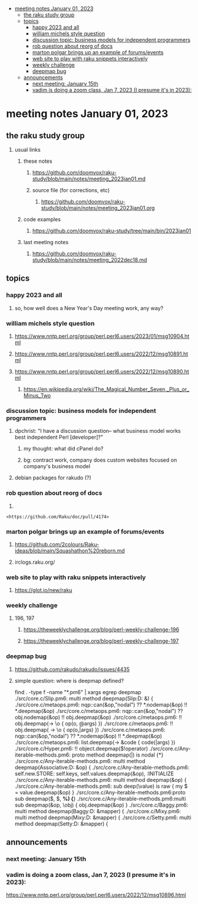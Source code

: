 - [meeting notes January 01, 2023](#org0df251d)
  - [the raku study group](#org414d84f)
  - [topics](#orgc784d84)
    - [happy 2023 and all](#org1b99450)
    - [william michels style question](#org5b22f16)
    - [discussion topic: business models for independent programmers](#org326aa12)
    - [rob question about reorg of docs](#org524cb80)
    - [marton polgar brings up an example of forums/events](#orgd7ff4b7)
    - [web site to play with raku snippets interactively](#org1109c58)
    - [weekly challenge](#org5a98923)
    - [deepmap bug](#orgc826d28)
  - [announcements](#org9c13806)
    - [next meeting: January 15th](#org507b80d)
    - [vadim is doing a zoom class, Jan 7, 2023 (I presume it's in 2023):](#org233029f)


<a id="org0df251d"></a>

# meeting notes January 01, 2023


<a id="org414d84f"></a>

## the raku study group

1.  usual links

    1.  these notes
    
        1.  <https://github.com/doomvox/raku-study/blob/main/notes/meeting_2023jan01.md>
        
        2.  source file (for corrections, etc)
        
            1.  <https://github.com/doomvox/raku-study/blob/main/notes/meeting_2023jan01.org>
    
    2.  code examples
    
        1.  <https://github.com/doomvox/raku-study/tree/main/bin/2023jan01>
    
    3.  last meeting notes
    
        1.  <https://github.com/doomvox/raku-study/blob/main/notes/meeting_2022dec18.md>


<a id="orgc784d84"></a>

## topics


<a id="org1b99450"></a>

### happy 2023 and all

1.  so, how well does a New Year's Day meeting work, any way?


<a id="org5b22f16"></a>

### william michels style question

1.  <https://www.nntp.perl.org/group/perl.perl6.users/2023/01/msg10904.html>

2.  <https://www.nntp.perl.org/group/perl.perl6.users/2022/12/msg10891.html>

3.  <https://www.nntp.perl.org/group/perl.perl6.users/2022/12/msg10890.html>

    1.  <https://en.wikipedia.org/wiki/The_Magical_Number_Seven,_Plus_or_Minus_Two>


<a id="org326aa12"></a>

### discussion topic: business models for independent programmers

1.  dpchrist: "I have a discussion question&#x2013; what business model works best independent Perl [developer]?"

    1.  my thought: what did cPanel do?
    
    2.  bg: contract work, company does custom websites focused on company's business model

2.  debian packages for rakudo (?)


<a id="org524cb80"></a>

### rob question about reorg of docs

1.  

    <https://github.com/Raku/doc/pull/4174>


<a id="orgd7ff4b7"></a>

### marton polgar brings up an example of forums/events

1.  <https://github.com/2colours/Raku-ideas/blob/main/Squashathon%20reborn.md>

2.  irclogs.raku.org/


<a id="org1109c58"></a>

### web site to play with raku snippets interactively

1.  <https://glot.io/new/raku>


<a id="org5a98923"></a>

### weekly challenge

1.  196, 197

    1.  <https://theweeklychallenge.org/blog/perl-weekly-challenge-196>
    
    2.  <https://theweeklychallenge.org/blog/perl-weekly-challenge-197>


<a id="orgc826d28"></a>

### deepmap bug

1.  <https://github.com/rakudo/rakudo/issues/4435>

2.  simple question: where is deepmap defined?

    find . -type f -name "\*.pm6" | xargs egrep deepmap ./src/core.c/Slip.pm6: multi method deepmap(Slip:D: &) { ./src/core.c/metaops.pm6: nqp::can(&op,"nodal") ?? \*.nodemap(&op) !! \*.deepmap(&op) ./src/core.c/metaops.pm6: nqp::can(&op,"nodal") ?? obj.nodemap(&op) !! obj.deepmap(&op) ./src/core.c/metaops.pm6: !! obj.deepmap(-> \o { op(o, @args) }) ./src/core.c/metaops.pm6: !! obj.deepmap( -> \o { op(o,|args) }) ./src/core.c/metaops.pm6: nqp::can(&op,"nodal") ?? \*.nodemap(&op) !! \*.deepmap(&op) ./src/core.c/metaops.pm6: list.deepmap(-> &code { code(|args) }) ./src/core.c/Hyper.pm6: !! object.deepmap($!operator) ./src/core.c/Any-iterable-methods.pm6: proto method deepmap(|) is nodal {\*} ./src/core.c/Any-iterable-methods.pm6: multi method deepmap(Associative:D: &op) { ./src/core.c/Any-iterable-methods.pm6: self.new.STORE: self.keys, self.values.deepmap(&op), :INITIALIZE ./src/core.c/Any-iterable-methods.pm6: multi method deepmap(&op) { ./src/core.c/Any-iterable-methods.pm6: sub deep(\value) is raw { my $ = value.deepmap(&op) } ./src/core.c/Any-iterable-methods.pm6:proto sub deepmap($, $, **%) {**} ./src/core.c/Any-iterable-methods.pm6:multi sub deepmap(&op, \obj) { obj.deepmap(&op) } ./src/core.c/Baggy.pm6: multi method deepmap(Baggy:D: &mapper) { ./src/core.c/Mixy.pm6: multi method deepmap(Mixy:D: &mapper) { ./src/core.c/Setty.pm6: multi method deepmap(Setty:D: &mapper) {


<a id="org9c13806"></a>

## announcements


<a id="org507b80d"></a>

### next meeting: January 15th


<a id="org233029f"></a>

### vadim is doing a zoom class, Jan 7, 2023 (I presume it's in 2023):

<https://www.nntp.perl.org/group/perl.perl6.users/2022/12/msg10896.html>
